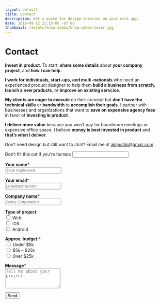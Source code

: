 ```yaml
---
layout: default
title: Contact
description: Get a quote for design services on your next app.
date: 2016-09-12 22:19:00 -07:00
thumbnail: /assets/know-ideas/know-ideas-cover.jpg
---
```


<div class="mw-1024  u-mar-auto  u-mar-b05">
    <div class="Grid  Grid--withGutters">
        <div class="Grid-cell  u-size1of2">
            <h1 class="u-noMargin  u-mar-b01"><strong>Contact</strong></h1>
            <p class="as-h3  u-noMargin  u-mar-b02"><strong>Invest in product</strong>. To start, <strong>share some details</strong> about <strong>your company</strong>, <strong>project</strong>, and <strong>how I can help</strong>.</p>
            <p><strong>I work for individuals, start-ups, and multi-nationals</strong> who need an experienced product designer to help them <strong>build a business from scratch</strong>, <strong>launch a new products</strong>, or <strong>improve an existing servcice</strong>.</p>
            <p><strong>My clients are eager to execute</strong> on their concept but <strong>don’t have the technical skills</strong> or <strong>bandwidth</strong> to <strong>accomplish their goals</strong>. I partner with businesses and organizations that want to <strong>save on expensive agency fees</strong> in favor of <strong>investing in product</strong>.</p>
            <p><strong>I deliver more value</strong> because you won’t pay for boardroom meetings or expensive office space. I believe <strong>money is best invested in product</strong> and <strong>that’s what I deliver</strong>.</p>
            <p>Don’t need design but still want to chat? Email me at <a href="mailto:almjustin@gmail.com" title="almjustin@gmail.com">almjustin@gmail.com</a>.</p>
        </div>
        <div class="Grid-cell  u-size1of2">
            <div class="bgc-grey01  u-mar-auto  u-rounded-corners  u-border-shadow">
                <form action="/success" netlify-honeypot="bot-field" name="contact" method="POST" data-netlify="true">
                    <p class="hidden">
                        <label>Don’t fill this out if you're human: <input name="bot-field"></label>
                    </p>
                    <p class="u-mar-t00  u-mar-b02">
                        <label><strong>Your name</strong><span class="c-grey03">*</span><br>
                        <input class="Input  Input--block  u-mar-t01" type="text" name="name" placeholder="Jane Appleseed" required="required" /></label>
                    </p>
                    <p class="u-mar-t00  u-mar-b02">
                        <label><strong>Your email</strong><span class="c-grey03">*</span><br>
                        <input class="Input  Input--block  u-mar-t01" type="email" name="email" placeholder="jane@acme.com" required="required" /></label>
                    </p>
                    <p class="u-mar-t00  u-mar-b02">
                        <label><strong>Company name</strong><span class="c-grey03">*</span><br>
                        <input class="Input  Input--block  u-mar-t01" type="text" name="company-name" placeholder="Acme Corporation" required="required" /></label>
                    </p>
                    <div class="Grid">
                        <div class="Grid-cell  u-size1of2">    
                            <p class="u-mar-t00  u-mar-b02">
                                <strong>Type of project</strong>:<br>
                                <input type="checkbox" name="Type of project" id="web-app" value="web-app"><label for="web-app">&nbsp;Web</label><br>
                                <input type="checkbox" name="Type of project" id="ios-app" value="ios-app"><label for="ios-app">&nbsp;iOS</label><br>
                                <input type="checkbox" name="Type of project" id="android-app" value="android-app"><label for="android-app">&nbsp;Android</label>
                            </p>
                        </div>
                        <div class="Grid-cell  u-size1of2">
                            <p class="u-mar-t00  u-mar-b02">
                                <strong>Approx. budget</strong>:<span class="c-grey03">*</span><br>
                                <input type="radio" name="Budget" id="under-5k" value="Under $5k" required><label for="under-5k">&nbsp;Under $5k</label><br>
                                <input type="radio" name="Budget" id="5k-to-25k" value="$5k to $25k"><label for="5k-to-25k">&nbsp;$5k – $25k</label><br>
                                <input type="radio" name="Budget" id="over-25k" value="Over $25k"><label for="over-25k">&nbsp;Over $25k</label>
                            </p>
                        </div>
                    </div>
                    <p class="u-mar-t00  u-mar-b04">
                        <label><strong>Message</strong><span class="c-grey03">*</span><br><textarea class="Input  Input--block  u-mar-t01" name="message" rows="4" placeholder="Tell me about your project." required="required"></textarea></label>
                    </p>
                    <div>
                        <button class="Btn  Btn--block  Btn--confirm" type="submit">Send</button>
                    </div>
                </form>
            </div>
        </div>
    </div>
</div>
